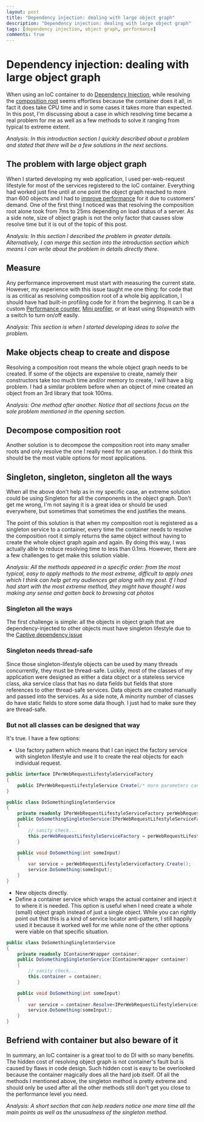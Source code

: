 ```yaml
---
layout: post
title: "Dependency injection: dealing with large object graph"
description: "Dependency injection: dealing with large object graph"
tags: [dependency injection, object graph, performance]
comments: true
---
```

# Dependency injection: dealing with large object graph

When using an IoC container to do [Dependency Injection](https://martinfowler.com/articles/injection.html), while resolving the [composition root](https://stackoverflow.com/questions/6277771/what-is-a-composition-root-in-the-context-of-dependency-injection) seems effortless because the container does it all, in fact it does take CPU time and in some cases it takes more than expected. In this post, I'm discussing about a case in which resolving time became a real problem for me as well as a few methods to solve it ranging from typical to extreme extent.

*Analysis: In this introduction section I quickly described about a problem and stated that there will be a few solutions in the next sections.*

## The problem with large object graph

When I started developing my web application, I used per-web-request lifestyle for most of the services registered to the IoC container. Everything had worked just fine until at one point the object graph reached to more than 600 objects and I had to [improve performance](https://www.thuannguy.com/blog/2017/06/16/Performance-understanding-the-complexity/) for it due to customers' demand. One of the first thing I noticed was that resolving the composition root alone took from 7ms to 25ms depending on load status of a server. As a side note, size of object graph is not the only factor that causes slow resolve time but it is out of the topic of this post.

*Analysis: In this section I described the problem in greater details. Alternatively, I can merge this section into the introduction section which means I can write about the problem in details directly there.*

## Measure

Any performance improvement must start with measuring the current state. However, my experience with this issue taught me one thing: for code that is as critical as resolving composition root of a whole big application, I should have had built-in profiling code for it from the beginning. It can be a custom [Performance counter](https://stackoverflow.com/questions/6277771/what-is-a-composition-root-in-the-context-of-dependency-injection), [Mini profiler](http://miniprofiler.com/), or at least using Stopwatch with a switch to turn on/off easily.

*Analysis: This section is when I started developing ideas to solve the problem.*

## Make objects cheap to create and dispose

Resolving a composition root means the whole object graph needs to be created. If some of the objects are expensive to create, namely their constructors take too much time and/or memory to create, I will have a big problem. I had a similar problem before when an object of mine created an object from an 3rd library that took 100ms.

*Analysis: One method after another. Notice that all sections focus on the sole problem mentioned in the opening section.*

## Decompose composition root

Another solution is to decompose the composition root into many smaller roots and only resolve the one I really need for an operation. I do think this should be the most viable options for most applications.

## Singleton, singleton, singleton all the ways

When all the above don't help as in my specific case, an extreme solution could be using Singleton for all the components in the object graph. Don't get me wrong, I'm not saying it is a great idea or should be used everywhere, but sometimes that sometimes the end justifies the means.

The point of this solution is that when my composition root is registered as a singleton service to a container, every time the container needs to resolve the composition root it simply returns the same object without having to create the whole object graph again and again. By doing this way, I was actually able to reduce resolving time to less than 0.1ms. However, there are a few challenges to get make this solution viable.

*Analysis: All the methods appeared in a specific order: from the most typical, easy to apply methods to the most extreme, difficult to apply ones which I think can help get my audiences get along with my post. If I had had start with the most extreme method, they might have thought I was making any sense and gotten back to browsing cat photos*

### Singleton all the ways

The first challenge is simple: all the objects in object graph that are dependency-injected to other objects must have singleton lifestyle due to the [Captive dependency issue](http://blog.ploeh.dk/2014/06/02/captive-dependency/)

### Singleton needs thread-safe

Since those singleton-lifestyle objects can be used by many threads concurrently, they must be thread-safe. Luckily, most of the classes of my application were designed as either a data object or a stateless service class, aka service class that has no data fields but fields that store references to other thread-safe services. Data objects are created manually and passed into the services. As a side note, A minority number of classes do have static fields to store some data though. I just had to make sure they are thread-safe.

### But not all classes can be designed that way

It's true. I have a few options:

* Use factory pattern which means that I can inject the factory service with singleton lifestyle and use it to create the real objects for each individual request.

```cs
public interface IPerWebRequestLifestyleServiceFactory
{
    public IPerWebRequestLifestyleService Create(/* more parameters can go here */);
}

public class DoSomethingSingletonService
{
    private readonly IPerWebRequestLifestyleServiceFactory perWebRequestLifestyleServiceFactory;
    public DoSomethingSingletonService(IPerWebRequestLifestyleServiceFactory perWebRequestLifestyleServiceFactory)
    {
        // sanity check...
        this.perWebRequestLifestyleServiceFactory = perWebRequestLifestyleServiceFactory;
    }

    public void DoSomething(int someInput)
    {
        var service = perWebRequestLifestyleServiceFactory.Create();
        service.DoSomething(someInput);
    }
}
```

* New objects directly.
* Define a container service which wraps the actual container and inject it to where it is needed. This option is useful when I need create a whole (small) object graph instead of just a single object. While you can rightly point out that this is a kind of service locator anti-pattern, I still happily used it because it worked well for me while none of the other options were viable on that specific situation.

```cs
public class DoSomethingSingletonService
{
    private readonly IContainerWrapper container;
    public DoSomethingSingletonService(IContainerWrapper container)
    {
        // sanity check...
        this.container = container;
    }

    public void DoSomething(int someInput)
    {
        var service = container.Resolve<IPerWebRequestLifestyleService>();
        service.DoSomething(someInput);
    }
}
```

## Befriend with container but also beware of it

In summary, an IoC container is a great tool to do DI with so many benefits. The hidden cost of resolving object graph is not container's fault but is caused by flaws in code design. Such hidden cost is easy to be overlooked because the container magically does all the hard job itself. Of all the methods I mentioned above, the singleton method is pretty extreme and should only be used after all the other methods still don't get you close to the performance level you need.

*Analysis: A short section that can help readers notice one more time all the main points as well as the unusualness of the singleton method.*